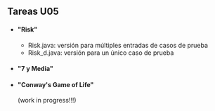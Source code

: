 ## Tareas U05

- #### "Risk"
  - Risk.java: versión para múltiples entradas de casos de prueba
  - Risk_d.java: versión para un único caso de prueba

- #### "7 y Media"

- #### "Conway's Game of Life" 
  (work in progress!!!)
